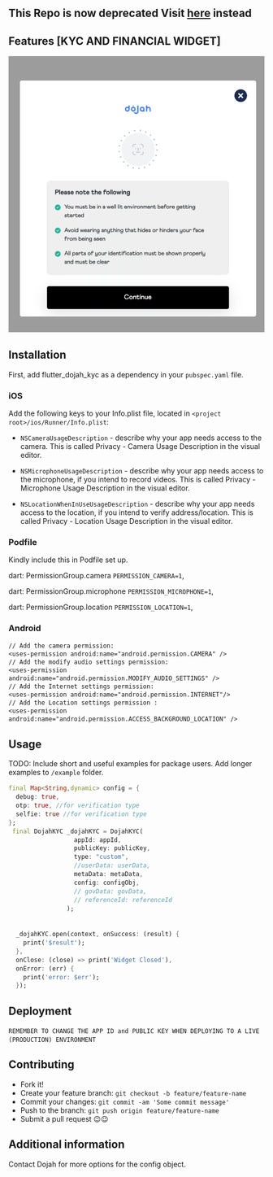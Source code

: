 
## This Repo is now deprecated Visit [here](https://github.com/dojah-inc/Dojah-flutter-sdk) instead
## Features [KYC AND FINANCIAL WIDGET]

![KYC WIDGET](img/kyc.png)




## Installation

First, add flutter_dojah_kyc as a dependency in your `pubspec.yaml` file.

### iOS
Add the following keys to your Info.plist file, located in `<project root>/ios/Runner/Info.plist`:

- `NSCameraUsageDescription` - describe why your app needs access to the camera. This is called Privacy - Camera Usage Description in the visual editor.

- `NSMicrophoneUsageDescription` - describe why your app needs access to the microphone, if you intend to record videos. This is called Privacy - Microphone Usage Description in the visual editor.


- `NSLocationWhenInUseUsageDescription` - describe why your app needs access to the location, if you intend to verify address/location. This is called Privacy - Location Usage Description in the visual editor.

### Podfile

  Kindly include this in Podfile set up.

  dart: PermissionGroup.camera
  `PERMISSION_CAMERA=1`,

  dart: PermissionGroup.microphone
  `PERMISSION_MICROPHONE=1`,

  dart: PermissionGroup.location
  `PERMISSION_LOCATION=1`,


### Android
```
// Add the camera permission: 
<uses-permission android:name="android.permission.CAMERA" />
// Add the modify audio settings permission:
<uses-permission android:name="android.permission.MODIFY_AUDIO_SETTINGS" />
// Add the Internet settings permission:
<uses-permission android:name="android.permission.INTERNET"/>
// Add the Location settings permission :
<uses-permission android:name="android.permission.ACCESS_BACKGROUND_LOCATION" />
```


## Usage

TODO: Include short and useful examples for package users. Add longer examples
to `/example` folder. 

```dart
final Map<String,dynamic> config = {
  debug: true,
  otp: true, //for verification type
  selfie: true //for verification type
};
 final DojahKYC _dojahKYC = DojahKYC(
                  appId: appId,
                  publicKey: publicKey,
                  type: "custom",
                  //userData: userData,
                  metaData: metaData,
                  config: configObj,
                  // govData: govData,
                  // referenceId: referenceId
                );


  _dojahKYC.open(context, onSuccess: (result) {
    print('$result');
  }, 
  onClose: (close) => print('Widget Closed'),
  onError: (err) {
    print('error: $err');
  });
```


## Deployment 

`REMEMBER TO CHANGE THE APP ID and PUBLIC KEY WHEN DEPLOYING TO A LIVE (PRODUCTION) ENVIRONMENT`


## Contributing

- Fork it!
- Create your feature branch: `git checkout -b feature/feature-name`
- Commit your changes: `git commit -am 'Some commit message'`
- Push to the branch: `git push origin feature/feature-name`
- Submit a pull request 😉😉



## Additional information

Contact Dojah for more options for the config object.
